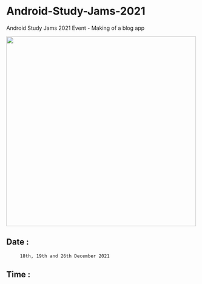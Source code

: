 # Android-Study-Jams-2021
Android Study Jams 2021 Event - Making of a blog app


<img src="https://user-images.githubusercontent.com/87534228/145713546-db48e2ba-f6f9-46e9-b498-31e13875623a.jpg" width="500" height="500" />

## Date : 
         18th, 19th and 26th December 2021 
## Time :
